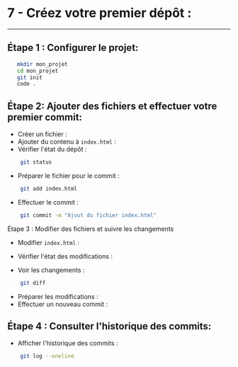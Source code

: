 # 7 - Créez votre premier dépôt :

---

## Étape 1 : Configurer le projet:

```bash
   mkdir mon_projet
   cd mon_projet
   git init
   code .
```

## Étape 2: Ajouter des fichiers et effectuer votre premier commit:

- Créer un fichier :
- Ajouter du contenu à `index.html` :
- Vérifier l'état du dépôt :

```bash
    git status
```

- Préparer le fichier pour le commit :

```bash
    git add index.html
```

- Effectuer le commit :

```bash
    git commit -m "Ajout du fichier index.html"
```

Étape 3 : Modifier des fichiers et suivre les changements

- Modifier `index.html` :

- Vérifier l'état des modifications :

- Voir les changements :

```bash
    git diff
```

- Préparer les modifications :
- Effectuer un nouveau commit :

## Étape 4 : Consulter l'historique des commits:

- Afficher l'historique des commits :

```bash
    git log --oneline
```

